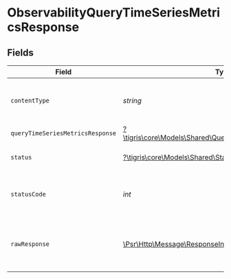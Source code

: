 # ObservabilityQueryTimeSeriesMetricsResponse


## Fields

| Field                                                                                                               | Type                                                                                                                | Required                                                                                                            | Description                                                                                                         |
| ------------------------------------------------------------------------------------------------------------------- | ------------------------------------------------------------------------------------------------------------------- | ------------------------------------------------------------------------------------------------------------------- | ------------------------------------------------------------------------------------------------------------------- |
| `contentType`                                                                                                       | *string*                                                                                                            | :heavy_check_mark:                                                                                                  | HTTP response content type for this operation                                                                       |
| `queryTimeSeriesMetricsResponse`                                                                                    | [?\tigris\core\Models\Shared\QueryTimeSeriesMetricsResponse](../../Models/Shared/QueryTimeSeriesMetricsResponse.md) | :heavy_minus_sign:                                                                                                  | OK                                                                                                                  |
| `status`                                                                                                            | [?\tigris\core\Models\Shared\Status](../../Models/Shared/Status.md)                                                 | :heavy_minus_sign:                                                                                                  | Default error response                                                                                              |
| `statusCode`                                                                                                        | *int*                                                                                                               | :heavy_check_mark:                                                                                                  | HTTP response status code for this operation                                                                        |
| `rawResponse`                                                                                                       | [\Psr\Http\Message\ResponseInterface](https://www.php-fig.org/psr/psr-7/#33-psrhttpmessageresponseinterface)        | :heavy_minus_sign:                                                                                                  | Raw HTTP response; suitable for custom response parsing                                                             |